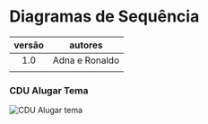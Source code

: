 # Diagramas de Sequência

| versão | autores |
| :----: | :-----: |
| 1.0    | Adna e Ronaldo |
| | |

### CDU Alugar Tema
![CDU Alugar tema](seq-rent-theme.png)
